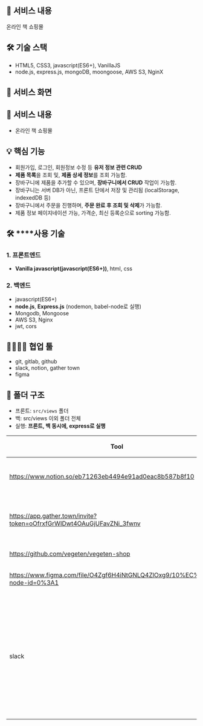 ## 📜 서비스 내용

온라인 책 쇼핑몰

## 🛠 기술 스택

- HTML5, CSS3, javascript(ES6+), VanillaJS
- node.js, express.js, mongoDB, moongoose, AWS S3, NginX

## 👀 서비스 화면

## 📜 서비스 내용

- 온라인 책 쇼핑몰

## 💡 핵심 기능

- 회원가입, 로그인, 회원정보 수정 등 **유저 정보 관련 CRUD**
- **제품 목록**을 조회 및, **제품 상세 정보**를 조회 가능함.
- 장바구니에 제품을 추가할 수 있으며, **장바구니에서 CRUD** 작업이 가능함.
- 장바구니는 서버 DB가 아닌, 프론트 단에서 저장 및 관리됨 (localStorage, indexedDB 등)
- 장바구니에서 주문을 진행하며, **주문 완료 후 조회 및 삭제**가 가능함.
- 제품 정보 페이지네이션 가능, 가격순, 최신 등록순으로 sorting 가능함.

## 🛠 ****사용 기술

### 1. 프론트엔드

- **Vanilla javascript(**javascript(ES6+)**)**, html, css

### 2. 백엔드

- javascript(ES6+)
- **node.js**, **Express.js** (nodemon, babel-node로 실행)
- Mongodb, Mongoose
- AWS S3, Nginx
- jwt, cors

## 👩‍👩‍👦‍👦 협업 툴

- git, gitlab, github
- slack, notion, gather town
- figma

## 📂 폴더 구조

- 프론트: `src/views` 폴더
- 백: src/views 이외 폴더 전체
- 실행: **프론트, 백 동시에, express로 실행**

| Tool | 사용 이유 |
| --- | --- |
| https://www.notion.so/eb71263eb4494e91ad0eac8b587b8f10 | 프로젝트 전체적인 관리와 기록 |
| https://app.gather.town/invite?token=oOfrxfGrWIDwt4OAuGjUFavZNi_3fwnv | 오프라인 만남을 대체하고 실시간으로 소통 |
| https://github.com/vegeten/vegeten-shop | 코드 공유 |
| https://www.figma.com/file/O4Zgf6H4iNtGNLQ4ZlOxg9/10%EC%A1%B0?node-id=0%3A1 | 와이어프레임 제작 |
| slack | github와 연동하여 merge request, issue 작성 시에 바로 알림을 받아서 빠르게 피드백하기 위한 용도 |

